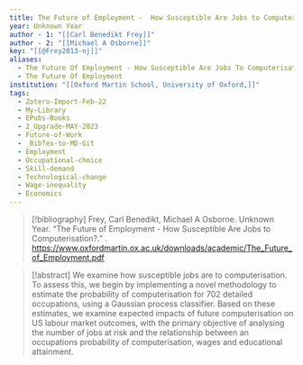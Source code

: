 ```yaml
---
title: The Future of Employment -  How Susceptible Are Jobs to Computerisation?
year: Unknown Year
author - 1: "[[Carl Benedikt Frey]]"
author - 2: "[[Michael A Osborne]]"
key: "[[@Frey2013-nj]]"
aliases:
  - The Future Of Employment - How Susceptible Are Jobs To Computerisation?
  - The Future Of Employment
institution: "[[Oxford Martin School, University of Oxford,]]"
tags:
  - Zotero-Import-Feb-22
  - My-Library
  - EPubs-Books
  - 2_Upgrade-MAY-2023
  - Future-of-Work
  - _BibTex-to-MD-Git
  - Employment
  - Occupational-choice
  - Skill-demand
  - Technological-change
  - Wage-inequality
  - Economics
---
```


> [!bibliography]
> Frey, Carl Benedikt, Michael A Osborne. Unknown Year. “The Future of Employment -  How Susceptible Are Jobs to Computerisation?.” . https://www.oxfordmartin.ox.ac.uk/downloads/academic/The_Future_of_Employment.pdf

> [!abstract]
> We examine how susceptible jobs are to computerisation. To assess this, we begin by implementing a novel methodology to estimate the probability of computerisation for 702 detailed occupations, using a Gaussian process classifier. Based on these estimates, we examine expected impacts of future computerisation on US labour market outcomes, with the primary objective of analysing the number of jobs at risk and the relationship between an occupations probability of computerisation, wages and educational attainment.